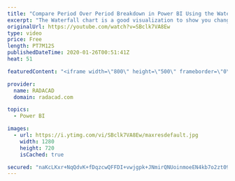 ```yaml
---
title: "Compare Period Over Period Breakdown in Power BI Using the Waterfall Chart"
excerpt: "The Waterfall chart is a good visualization to show you changes on value over a sequence, The sequence can be time, or date or workflow steps, etc. There is also an ability in this chart that may not be visible to everyone, and that is the breakdown option of this chart. You can use the chart without"
originalUrl: https://youtube.com/watch?v=SBclk7VA8Ew
type: video
price: Free
length: PT7M12S
publishedDateTime: 2020-01-26T00:51:41Z
heat: 51

featuredContent: "<iframe width=\"800\" height=\"500\" frameborder=\"0\" src=\"https://www.youtube.com/embed/SBclk7VA8Ew\" allow=\"accelerometer; autoplay; encrypted-media; gyroscope; picture-in-picture\" allowfullscreen></iframe>"

provider:
  name: RADACAD
  domain: radacad.com

topics:
  - Power BI

images:
  - url: https://i.ytimg.com/vi/SBclk7VA8Ew/maxresdefault.jpg
    width: 1280
    height: 720
    isCached: true

secured: "naKcLKxr+NqQdvK+fDqzcwQFFDI+vwjgpk+JNmirQNUoinmoeEN4kb7o2zt09urwv6cpHnHkgrR6fTeB+Tz87cb8+KbhITiIeZrMDOpOMAHSDYuUbhrhWahCH4o8hQYrv9AQl9rdQLkqGAIsRKpjNQAEnhkGaUKe7tzA2iW3t/XGOIpfYhWiESkwxuCUWVd/3ciopI/t3EaqGkIFAERxr1JYXdH1Id0Z/rOnOObv01cDhIpdiZgc1UDvA25LUSInuLbS73BeO7Va0v2CUK1FCGqH7dT9JxGiwafsSB5qyvUd2OpBsVYkgPyOiwMb7lTu1NsVDo3pbqDtoVrEjXejZQke7748clfsOUEl9IPEklBdTKOGsm3uhU4vWOQZvH0dQ+pi2BR1FidA6GBBhkmDmA/KbQA3IHjOurlkC+8wMB4=;6PjI095wjjIVVoLe2jMcxg=="
---
```


